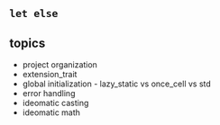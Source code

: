 ## `let else`

## topics

- project organization
- extension_trait
- global initialization - lazy_static vs once_cell vs std
- error handling
- ideomatic casting
- ideomatic math
